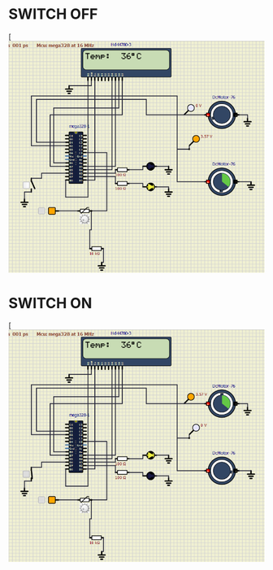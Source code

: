 # SWITCH OFF

[![SWITCH_OFF](https://github.com/Rajasekhar22/image/blob/main/2022-04-23-14-06-56.png)

# SWITCH ON

[![SWITCH_OFF](https://github.com/Rajasekhar22/image/blob/main/2022-04-23-14-07-06.png)
